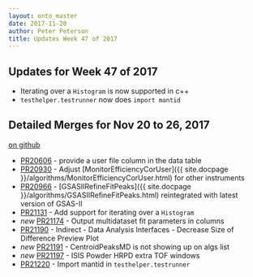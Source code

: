 ```yaml
---
layout: onto_master
date: 2017-11-20
author: Peter Peterson
title: Updates Week 47 of 2017
---
```

Updates for Week 47 of 2017
---------------------------
* Iterating over a `Histogram` is now supported in c++
* `testhelper.testrunner` now does `import mantid`

Detailed Merges for Nov 20 to 26, 2017
--------------------------------------
[on github](https://github.com/mantidproject/mantid/pulls?q=is%3Apr+merged%3A2017-11-21..2017-11-26)

* [PR20606](https://github.com/mantidproject/mantid/pull/20606) - provide a user file column in the data table
* [PR20930](https://github.com/mantidproject/mantid/pull/20930) - Adjust [MonitorEfficiencyCorUser]({{ site.docpage }}/algorithms/MonitorEfficiencyCorUser.html) for other instruments
* [PR20966](https://github.com/mantidproject/mantid/pull/20966) - [GSASIIRefineFitPeaks]({{ site.docpage }}/algorithms/GSASIIRefineFitPeaks.html) reintegrated with latest version of GSAS-II
* [PR21131](https://github.com/mantidproject/mantid/pull/21131) - Add support for iterating over a `Histogram`
* *new* [PR21174](https://github.com/mantidproject/mantid/pull/21174) - Output multidataset fit parameters in columns
* [PR21190](https://github.com/mantidproject/mantid/pull/21190) - Indirect - Data Analysis Interfaces - Decrease Size of Difference Preview Plot
* *new* [PR21191](https://github.com/mantidproject/mantid/pull/21191) - CentroidPeaksMD is not showing up on algs list
* *new* [PR21197](https://github.com/mantidproject/mantid/pull/21197) - ISIS Powder HRPD extra TOF windows
* [PR21220](https://github.com/mantidproject/mantid/pull/21220) - Import mantid in `testhelper.testrunner`
